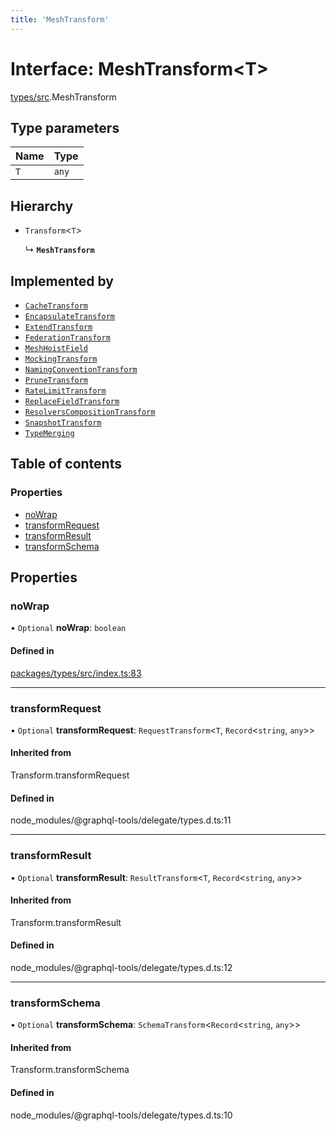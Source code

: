 ```yaml
---
title: 'MeshTransform'
---
```


# Interface: MeshTransform<T\>

[types/src](../modules/types_src).MeshTransform

## Type parameters

| Name | Type |
| :------ | :------ |
| `T` | `any` |

## Hierarchy

- `Transform`<`T`\>

  ↳ **`MeshTransform`**

## Implemented by

- [`CacheTransform`](/docs/api/classes/transforms_cache_src.CacheTransform)
- [`EncapsulateTransform`](/docs/api/classes/transforms_encapsulate_src.EncapsulateTransform)
- [`ExtendTransform`](/docs/api/classes/transforms_extend_src.ExtendTransform)
- [`FederationTransform`](/docs/api/classes/transforms_federation_src.FederationTransform)
- [`MeshHoistField`](/docs/api/classes/transforms_hoist_field_src.MeshHoistField)
- [`MockingTransform`](/docs/api/classes/transforms_mock_src.MockingTransform)
- [`NamingConventionTransform`](/docs/api/classes/transforms_naming_convention_src.NamingConventionTransform)
- [`PruneTransform`](/docs/api/classes/transforms_prune_src.PruneTransform)
- [`RateLimitTransform`](/docs/api/classes/transforms_rate_limit_src.RateLimitTransform)
- [`ReplaceFieldTransform`](/docs/api/classes/transforms_replace_field_src.ReplaceFieldTransform)
- [`ResolversCompositionTransform`](/docs/api/classes/transforms_resolvers_composition_src.ResolversCompositionTransform)
- [`SnapshotTransform`](/docs/api/classes/transforms_snapshot_src.SnapshotTransform)
- [`TypeMerging`](/docs/api/classes/transforms_type_merging_src.TypeMerging)

## Table of contents

### Properties

- [noWrap](types_src.MeshTransform#nowrap)
- [transformRequest](types_src.MeshTransform#transformrequest)
- [transformResult](types_src.MeshTransform#transformresult)
- [transformSchema](types_src.MeshTransform#transformschema)

## Properties

### noWrap

• `Optional` **noWrap**: `boolean`

#### Defined in

[packages/types/src/index.ts:83](https://github.com/Urigo/graphql-mesh/blob/master/packages/types/src/index.ts#L83)

___

### transformRequest

• `Optional` **transformRequest**: `RequestTransform`<`T`, `Record`<`string`, `any`\>\>

#### Inherited from

Transform.transformRequest

#### Defined in

node_modules/@graphql-tools/delegate/types.d.ts:11

___

### transformResult

• `Optional` **transformResult**: `ResultTransform`<`T`, `Record`<`string`, `any`\>\>

#### Inherited from

Transform.transformResult

#### Defined in

node_modules/@graphql-tools/delegate/types.d.ts:12

___

### transformSchema

• `Optional` **transformSchema**: `SchemaTransform`<`Record`<`string`, `any`\>\>

#### Inherited from

Transform.transformSchema

#### Defined in

node_modules/@graphql-tools/delegate/types.d.ts:10

